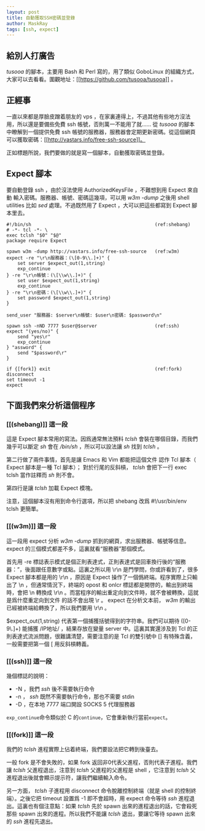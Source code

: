 ```yaml
---
layout: post
title: 自動獲取SSH密碼並登錄
author: MaskRay
tags: [ssh, expect]
---
```


## 給別人打廣告

_tusooa_ 的腳本，主要用 Bash 和 Perl 寫的，用了類似 GoboLinux 的組織方式，大家可以去看看。圍觀地址：[[https://github.com/tusooa/tusooa]] 。

<!-- more -->

## 正經事

一直以來都是厚臉皮蹭着朋友的 vps ，在家裏連得上，不過其他有些地方沒法用，所以還是要備些免費 ssh 帳號，否則萬一不能用了就……
從 _tusooa_ 的腳本中瞭解到一個提供免費 ssh 帳號的服務器，服務器會定期更新密碼。從這個網頁可以獲取密碼：[[http://vastars.info/free-ssh-source]]。

正如標題所說，我們要做的就是寫一個腳本，自動獲取密碼並登錄。

## Expect 腳本

要自動登錄 ssh ，由於沒法使用 AuthorizedKeysFile ，不難想到用 Expect 來自動
輸入密碼。服務器、帳號、密碼這幾項，可以用 *w3m -dump* 之後用 shell utilities 比如 *sed* 處理。不過既然用了 Expect ，大可以把這些都寫到 Expect 腳本里去。

    #!/bin/sh                                             (ref:shebang)
    # -*- tcl -*- \
    exec tclsh "$0" "$@"
    package require Expect

    spawn w3m -dump http://vastars.info/free-ssh-source   (ref:w3m)
    expect -re "\r\n服務器：(\[0-9\\.]+)" {
        set server $expect_out(1,string)
        exp_continue
    } -re "\r\n帳號：(\[\\w\\.]+)" {
        set user $expect_out(1,string)
        exp_continue
    } -re "\r\n密碼：(\[\\w\\.]+)" {
        set password $expect_out(1,string)
    }

    send_user "服務器: $server\n帳號: $user\n密碼: $password\n"

    spawn ssh -nND 7777 $user@$server                     (ref:ssh)
    expect "(yes/no)" {
        send "yes\r"
        exp_continue
    } "assword" {
        send "$password\r"
    }

    if {[fork]} exit                                      (ref:fork)
    disconnect
    set timeout -1
    expect

## 下面我們來分析這個程序

### [[(shebang)]] 這一段

這是 Expect 腳本常用的寫法。因爲通常無法預料 *tclsh*
會裝在哪個目錄，而我們幾乎可以斷定 *sh* 會在 */bin/sh* ，所以可以設法讓 *sh* 找到 *tclsh* 。

第二行做了兩件事情，首先是讓 Emacs 和 Vim 都能把這個文件
認作 Tcl 腳本（ Expect 腳本是一種 Tcl 腳本）；
對於行尾的反斜槓， *tclsh* 會把下一行 exec tclsh 當作註釋而 *sh*
則不會。

第四行是讓 *tclsh* 加載 Expect 模塊。

注意，這個腳本沒有用到命令行選項，所以把 shebang 改爲 #!/usr/bin/env tclsh
更簡單。

### [[(w3m)]] 這一段
這一段用 expect 分析 *w3m -dump* 抓到的網頁，求出服務器、帳號等信息。
expect 的三個模式都差不多，這裏就看“服務器”那個模式。

首先用 -re 標誌表示模式是個正則表達式，正則表達式是回車換行後的“服務器：”，後面跟任意數字或點。這裏之所以用 \r\n 是門學問，你或許看到了，很多 Expect
腳本都是用的 \r\n ，原因是 Expect 操作了一個僞終端。程序實際上只輸出了 \n ，但通常情況下，終端的 opost 和 onlcr 標誌都是開啓的，輸出到終端時，會把 \n
轉換成 \r\n 。而當程序的輸出重定向到文件時，就不會被轉換，這就是爲什麼重定向到文件
的話不會出現 \r 。 expect 在分析文本前， *w3m* 的輸出已經被終端給轉換了，所以我們要用 \r\n 。

$expect_out(1,string) 代表第一個捕獲括號得到的字符串。我們可以期待
(\[0-9\\.]+) 能捕獲 /IP地址/ ，結果存放在變量 server 中。這裏其實還涉及到
Tcl 的正則表達式流派問題，很難講清楚，需要注意的是 Tcl 的雙引號中 []
有特殊含義，一般需要把第一個 [ 用反斜槓轉義。

### [[(ssh)]] 這一段

幾個標誌的說明：

- -N ，我們 *ssh* 後不需要執行命令
- -n ， *ssh* 既然不需要執行命令，那也不需要 stdin
- -D ，在本地 7777 端口開設 SOCKS 5 代理服務器

`exp_continue`命令類似於 C 的`continue`，它會重新執行當前`expect`。

### [[(fork)]] 這一段

我們的 *tclsh* 進程實際上佔着終端，我們要設法把它轉到後臺去。

一般 fork 是不會失敗的，如果 fork 返回非0代表父進程，否則代表子進程。我們讓 *tclsh* 父進程退出，注意到 *tclsh* 父進程的父進程是 shell ，它注意到 *tclsh* 父進程退出後就會顯示提示符，讓我們繼續輸入命令。

另一方面， *tclsh* 子進程用 disconnect 命令脫離控制終端（就是 shell 的控制終端）。之後它把 timeout 設置爲 -1 即不會超時，用 expect 命令等待 *ssh* 進程退出。這裏也有個注意點：如果 *tclsh* 先於 spawn 出來的進程退出的話，它會殺死那些 spawn
出來的進程。所以我們不能讓 *tclsh* 退出，要讓它等待 spawn 出來的 *ssh* 進程先退出。
